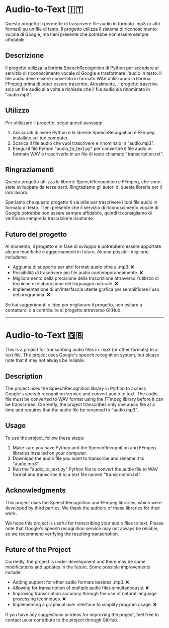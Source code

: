 # Audio-to-Text :it:

Questo progetto ti permette di trascrivere file audio in formato .mp3 (o altri formati) su un file di testo. Il progetto utilizza il sistema di riconoscimento vocale di Google, ma tieni presente che potrebbe non essere sempre affidabile.
## Descrizione

Il progetto utilizza la libreria SpeechRecognition di Python per accedere al servizio di riconoscimento vocale di Google e trasformare l'audio in testo. Il file audio deve essere convertito in formato WAV utilizzando la libreria FFmpeg prima di poter essere trascritto. Attualmente, il progetto trascrive solo un file audio alla volta e richiede che il file audio sia rinominato in "audio.mp3".
## Utilizzo

Per utilizzare il progetto, segui questi passaggi:

1. Assicurati di avere Python e le librerie SpeechRecognition e FFmpeg installate sul tuo computer.
2. Scarica il file audio che vuoi trascrivere e rinominalo in "audio.mp3".
3. Esegui il file Python "audio_to_text.py" per convertire il file audio in formato WAV e trascriverlo in un file di testo chiamato "transcription.txt".

## Ringraziamenti

Questo progetto utilizza le librerie SpeechRecognition e FFmpeg, che sono state sviluppate da terze parti. Ringraziamo gli autori di queste librerie per il loro lavoro.

Speriamo che questo progetto ti sia utile per trascrivere i tuoi file audio in formato di testo. Tieni presente che il servizio di riconoscimento vocale di Google potrebbe non essere sempre affidabile, quindi ti consigliamo di verificare sempre la trascrizione risultante.

## Futuro del progetto

Al momento, il progetto è in fase di sviluppo e potrebbero essere apportate alcune modifiche e aggiornamenti in futuro. Alcune possibili migliorie includono:

- Aggiunta di supporto per altri formati audio oltre a .mp3. :x:
- Possibilità di trascrivere più file audio contemporaneamente. :x:
- Miglioramento della precisione della trascrizione attraverso l'utilizzo di tecniche di elaborazione del linguaggio naturale. :x:
- Implementazione di un'interfaccia utente grafica per semplificare l'uso del programma. :x:

Se hai suggerimenti o idee per migliorare il progetto, non esitare a contattarci o a contribuire al progetto attraverso GitHub. 

***

# Audio-to-Text :uk:

This is a project for transcribing audio files in .mp3 (or other formats) to a text file. The project uses Google's speech recognition system, but please note that it may not always be reliable.

## Description

The project uses the SpeechRecognition library in Python to access Google's speech recognition service and convert audio to text. The audio file must be converted to WAV format using the FFmpeg library before it can be transcribed. Currently, the project transcribes only one audio file at a time and requires that the audio file be renamed to "audio.mp3".

## Usage

To use the project, follow these steps:

1. Make sure you have Python and the SpeechRecognition and FFmpeg libraries installed on your computer.
2. Download the audio file you want to transcribe and rename it to "audio.mp3".
3. Run the "audio_to_text.py" Python file to convert the audio file to WAV format and transcribe it to a text file named "transcription.txt".

## Acknowledgments

This project uses the SpeechRecognition and FFmpeg libraries, which were developed by third parties. We thank the authors of these libraries for their work.

We hope this project is useful for transcribing your audio files to text. Please note that Google's speech recognition service may not always be reliable, so we recommend verifying the resulting transcription.
## Future of the Project

Currently, the project is under development and there may be some modifications and updates in the future. Some possible improvements include:

- Adding support for other audio formats besides .mp3. :x:
- Allowing for transcription of multiple audio files simultaneously. :x:
- Improving transcription accuracy through the use of natural language processing techniques. :x:
- Implementing a graphical user interface to simplify program usage. :x:

If you have any suggestions or ideas for improving the project, feel free to contact us or contribute to the project through GitHub.